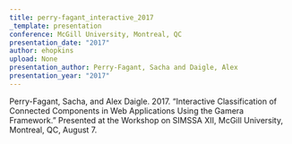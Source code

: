 ```yaml
---
title: perry-fagant_interactive_2017
_template: presentation
conference: McGill University, Montreal, QC
presentation_date: "2017"
author: ehopkins
upload: None
presentation_author: Perry-Fagant, Sacha and Daigle, Alex
presentation_year: "2017"
---
```

Perry-Fagant, Sacha, and Alex Daigle. 2017. “Interactive Classification of Connected Components in Web Applications Using the Gamera Framework.” Presented at the Workshop on SIMSSA XII, McGill University, Montreal, QC, August 7.